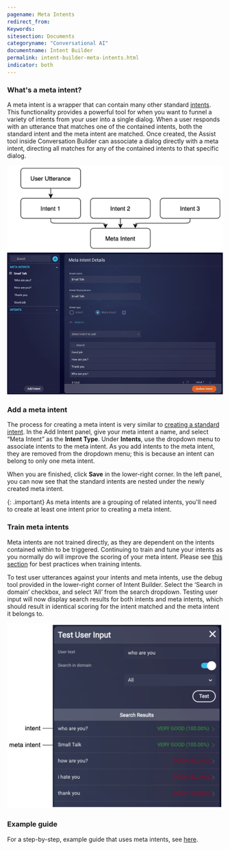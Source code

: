 ```yaml
---
pagename: Meta Intents
redirect_from:
Keywords:
sitesection: Documents
categoryname: "Conversational AI"
documentname: Intent Builder
permalink: intent-builder-meta-intents.html
indicator: both
---
```


### What's a meta intent?

A meta intent is a wrapper that can contain many other standard [intents](intent-builder-intents.html). This functionality provides a powerful tool for when you want to funnel a variety of intents from your user into a single dialog. When a user responds with an utterance that matches one of the contained intents, both the standard intent and the meta intent are matched. Once created, the Assist tool inside Conversation Builder can associate a dialog directly with a meta intent, directing all matches for any of the contained intents to that specific dialog.

<img style="width:550px" src="img/ConvoBuilder/meta_intent.png">

<img style="width:900px" src="img/ConvoBuilder/meta_intent2.png">

### Add a meta intent

The process for creating a meta intent is very similar to [creating a standard intent](intent-builder-intents.html#add-an-intent). In the Add Intent panel, give your meta intent a name, and select “Meta Intent” as the **Intent Type**. Under **Intents**, use the dropdown menu to associate intents to the meta intent. As you add intents to the meta intent, they are removed from the dropdown menu; this is because an intent can belong to only one meta intent.

When you are finished, click **Save** in the lower-right corner. In the left panel, you can now see that the standard intents are nested under the newly created meta intent.

{: .important}
As meta intents are a grouping of related intents, you'll need to create at least one intent prior to creating a meta intent. 

### Train meta intents

Meta intents are not trained directly, as they are dependent on the intents contained within to be triggered. Continuing to train and tune your intents as you normally do will improve the scoring of your meta intent. Please see [this section](intent-builder-intents.html#best-practices) for best practices when training intents. 

To test user utterances against your intents and meta intents, use the debug tool provided in the lower-right corner of Intent Builder. Select the ‘Search in domain’ checkbox, and select ‘All’ from the search dropdown. Testing user input will now display search results for both intents and meta intents, which should result in identical scoring for the intent matched and the meta intent it belongs to.

<img style="width:550px" src="img/ConvoBuilder/meta_intent3.png">

### Example guide

For a step-by-step, example guide that uses meta intents, see [here](conversation-builder-tutorials-guides-using-meta-intents-with-conversation-builder.html).